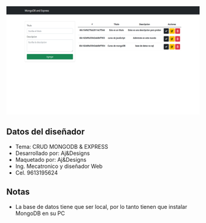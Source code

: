 <img src="src/assets/img/presentation.png">

## Datos del diseñador

- Tema: CRUD MONGODB & EXPRESS
- Desarrollado por: Aj&Designs
- Maquetado por: Aj&Designs
- Ing. Mecatronico y diseñador Web
- Cel. 9613195624

## Notas

- La base de datos tiene que ser local, por lo tanto tienen que instalar MongoDB en su PC 